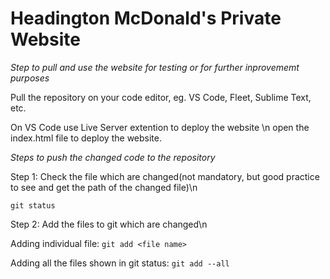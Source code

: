 # Headington McDonald's Private Website

*Step to pull and use the website for testing or for further inprovememt purposes*

Pull the repository on your code editor, eg. VS Code, Fleet, Sublime Text, etc.

On VS Code use Live Server extention to deploy the website \n open the index.html file to deploy the website.

_Steps to push the changed code to the repository_

Step 1: Check the file which are changed(not mandatory, but good practice to see and get the path of the changed file)\n

`git status`

Step 2: Add the files to git which are changed\n

Adding individual file: `git add <file name>`

Adding all the files shown in git status: `git add --all`
